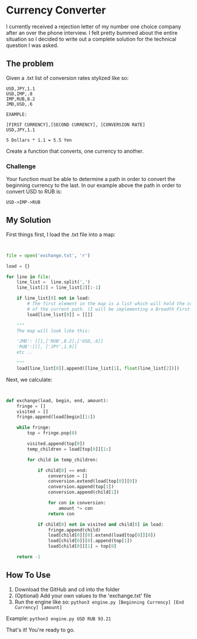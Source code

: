# Currency Converter

I currently received a rejection letter of my number one choice company after an over the phone interview.
I felt pretty bummed about the entire situation so I decided to write out a complete solution for the technical question I was asked.

## The problem

Given a .txt list of conversion rates stylized like so:

```
USD,JPY,1.1
USD,IMP,.8
IMP,RUB,8.2
JMD,USD,.6

EXAMPLE:

[FIRST CURRENCY],[SECOND CURRENCY], [CONVERSION RATE]
USD,JPY,1.1

5 Dollars * 1.1 = 5.5 Yen
```

Create a function that converts, one currency to another.

### Challenge

Your function must be able to determine a path in order to convert the beginning currency to the last. In our example above the path in order to convert USD to RUB is:

```
USD->IMP->RUB
```

## My Solution

First things first, I load the .txt file into a map:

```python


file = open('exchange.txt', 'r')

load = {}

for line in file:
    line_list =  line.split(',')
    line_list[2] = line_list[2][:-1]

    if line_list[0] not in load:
        # The first element in the map is a list which will hold the conversion rates 
        # of the current path. (I will be implementing a Breadth First Search to  find the path)
        load[line_list[0]] = [[]]

    """
    The map will look like this:

    'JMD': [[],['RUB',8.2],['USD,.6]]
    'RUB':[[], ['JPY',1.9]]
    etc ..

    """
    load[line_list[0]].append([line_list[1], float(line_list[2])])
```

Next, we calculate:

```python


def exchange(load, begin, end, amount):
    fringe = []
    visited = []
    fringe.append(load[begin][1:])

    while fringe:
        top = fringe.pop(0)

        visited.append(top[0])
        temp_children = load[top[0]][1:]

        for child in temp_children:

            if child[0] == end:
                conversion = []
                conversion.extend(load[top[0]][0])
                conversion.append(top[1])
                conversion.append(child[1])

                for con in conversion:
                    amount *= con
                return con

            if child[0] not in visited and child[0] in load: 
                fringe.append(child)
                load[child[0]][0].extend(load[top[0]][0])
                load[child[0]][0].append(top[1])
                load[child[0]][1] = top[0]

    return -1

```

## How To Use

1. Download the GitHub and cd into the folder
2. (Optional) Add your own values to the 'exchange.txt' file
3. Run the engine like so: `python3 engine.py [Beginning Currency] [End Currency] [amount]`

Example: `python3 engine.py USD RUB 93.21`

That's it! You're ready to go.